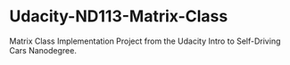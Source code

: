 # Udacity-ND113-Matrix-Class
Matrix Class Implementation Project from the Udacity Intro to Self-Driving Cars Nanodegree.
